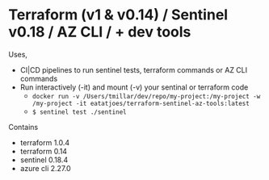 # Terraform (v1 & v0.14) / Sentinel v0.18 / AZ CLI / + dev tools

Uses,
- CI|CD pipelines to run sentinel tests, terraform commands or AZ CLI commands
- Run interactively (-it) and mount (-v) your sentinal or terraform code
    - `docker run -v /Users/tmillar/dev/repo/my-project:/my-project -w /my-project -it eatatjoes/terraform-sentinel-az-tools:latest`
    - `$ sentinel test ./sentinel`

Contains 
- terraform 1.0.4
- terraform 0.14
- sentinel 0.18.4
- azure cli 2.27.0